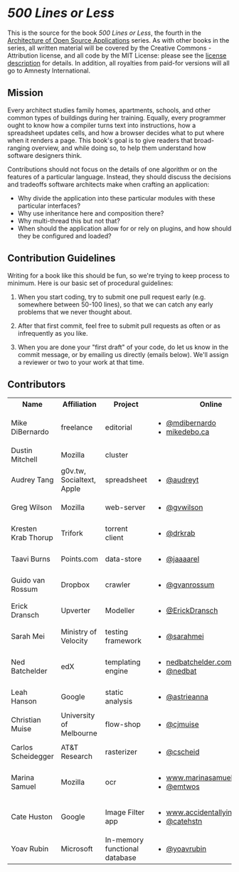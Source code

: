 *500 Lines or Less*
===================

This is the source for the book *500 Lines or Less*, the fourth in the
[Architecture of Open Source Applications](http://aosabook.org) series.  As
with other books in the series, all written material will be covered by the
Creative Commons - Attribution license, and all code by the MIT License: please
see the [license description](LICENSE.md) for details.  In addition, all
royalties from paid-for versions will all go to Amnesty International.

Mission
-------

Every architect studies family homes, apartments, schools, and other common
types of buildings during her training.  Equally, every programmer ought to
know how a compiler turns text into instructions, how a spreadsheet updates
cells, and how a browser decides what to put where when it renders a page.
This book's goal is to give readers that broad-ranging overview, and while
doing so, to help them understand how software designers think.

Contributions should not focus on the details of one algorithm or on the
features of a particular language.  Instead, they should discuss the decisions
and tradeoffs software architects make when crafting an application:

*   Why divide the application into these particular modules with these
    particular interfaces?
*   Why use inheritance here and composition there?
*   Why multi-thread this but not that?
*   When should the application allow for or rely on plugins, and how should
    they be configured and loaded?

Contribution Guidelines
-----------------------

Writing for a book like this should be fun, so we're trying to keep process to
minimum. Here is our basic set of procedural guidelines:

1. When you start coding, try to submit one pull request early (e.g. somewhere
   between 50-100 lines), so that we can catch any early problems that we never
   thought about.

2. After that first commit, feel free to submit pull requests as often or as
   infrequently as you like.

3. When you are done your "first draft" of your code, do let us know in the
   commit message, or by emailing us directly (emails below). We'll assign a
   reviewer or two to your work at that time.

Contributors
------------

<table>
  <tr>
    <th>Name</th>
    <th>Affiliation</th>
    <th>Project</th>
    <th>Online</th>
    <th>GitHub</th>
    <th>Email (if you choose)</th>
  </tr>
  <tr>
    <td>Mike DiBernardo</td>
    <td>freelance</td>
    <td>editorial</td>
    <td>
        <ul>
            <li><a href="https://twitter.com/mdibernardo">@mdibernardo</a></li>
            <li><a href="http://mikedebo.ca">mikedebo.ca</a></li>
        </ul>
    </td>
    <td><a href="https://github.com/MichaelDiBernardo">MichaelDiBernardo</a></td>
    <td>mikedebo@gmail.com</td>
  </tr>
  <tr>
    <td>Dustin Mitchell</td>
    <td>Mozilla</td>
    <td>cluster</td>
    <td>&nbsp;</td>
    <td><a href="https://github.com/djmitche">djmitche</a></td>
    <td>dustin@mozila.com</td>
  </tr>
  <tr>
    <td>Audrey Tang</td>
    <td>g0v.tw, Socialtext, Apple</td>
    <td>spreadsheet</td>
    <td>
        <ul>
            <li><a href="https://twitter.com/audreyt">@audreyt</a></li>
        </ul>
    </td>
    <td><a href="https://github.com/audreyt">audreyt</a></td>
    <td>audreyt@audreyt.org</td>
  </tr>
  <tr>
    <td>Greg Wilson</td>
    <td>Mozilla</td>
    <td>web-server</td>
    <td>
        <ul>
            <li><a href="https://twitter.com/gvwilson">@gvwilson</a></li>
        </ul>
    </td>
    <td><a href="https://github.com/gvwilson">gvwilson</a></td>
    <td>gvwilson@third-bit.com</td>
  </tr>
  <tr>
    <td>Kresten Krab Thorup</td>
    <td>Trifork</td>
    <td>torrent client</td>
    <td>
        <ul>
            <li><a href="https://twitter.com/drkrab">@drkrab</a></li>
        </ul>
    </td>
    <td><a href="https://github.com/krestenkrab">krestenkrab</a></td>
    <td>krab@trifork.com</td>
  </tr>
  <tr>
    <td>Taavi Burns</td>
    <td>Points.com</td>
    <td>data-store</td>
    <td>
        <ul>
            <li><a href="https://twitter.com/jaaaarel">@jaaaarel</a></li>
        </ul>
    </td>
    <td><a href="https://github.com/taavi">taavi</a></td>
    <td>taavi.burns@points.com</td>
  </tr>
  <tr>
    <td>Guido van Rossum</td>
    <td>Dropbox</td>
    <td>crawler</td>
    <td>
        <ul>
            <li><a href="https://twitter.com/gvanrossum">@gvanrossum</a></li>
        </ul>
    </td>
    <td><a href="https://github.com/gvanrossum">gvanrossum</a></td>
    <td>guido@python.org</td>
  </tr>
  <tr>
    <td>Erick Dransch</td>
    <td>Upverter</td>
    <td>Modeller</td>
    <td>
        <ul>
            <li><a href="https://twitter.com/ErickDransch">@ErickDransch</a></li>
        </ul>
    </td>
    <td><a href="https://github.com/EkkiD">EkkiD</a></td>
    <td>erick.dransch@upverter.com</td>
  </tr>
  <tr>
    <td>Sarah Mei</td>
    <td>Ministry of Velocity</td>
    <td>testing framework</td>
    <td>
        <ul>
            <li><a href="https://twitter.com/sarahmei">@sarahmei</a></li>
        </ul>
    </td>
    <td><a href="https://github.com/sarahmei">sarahmei</a></td>
    <td>&nbsp;</td>
  </tr>
  <tr>
    <td>Ned Batchelder</td>
    <td>edX</td>
    <td>templating engine</td>
    <td>
        <ul>
            <li><a href="http://nedbatchelder.com">nedbatchelder.com</a></li>
            <li><a href="https://twitter.com/nedbat">@nedbat</a></li>
        </ul>
    </td>
    <td><a href="https://github.com/nedbat">nedbat</a></td>
    <td>ned@nedbatchelder.com</td>
  </tr>
  <tr>
    <td>Leah Hanson</td>
    <td>Google</td>
    <td>static analysis</td>
    <td>
        <ul>
            <li><a href="https://twitter.com/astrieanna">@astrieanna</a></li>
        </ul>
    </td>
    <td><a href="https://github.com/astrieanna">astrieanna</a></td>
    <td>leah.a.hanson@gmail.com</td>
  </tr>
  <tr>
    <td>Christian Muise</td>
    <td>University of Melbourne</td>
    <td>flow-shop</td>
    <td>
        <ul>
            <li><a href="https://twitter.com/cjmuise">@cjmuise</a></li>
        </ul>
    </td>
    <td><a href="https://github.com/haz">haz</a></td>
    <td>christian.muise@gmail.com</td>
  </tr>
  <tr>
    <td>Carlos Scheidegger</td>
    <td>AT&amp;T Research</td>
    <td>rasterizer</td>
    <td>
        <ul>
            <li><a href="https://twitter.com/cjmuise">@cscheid</a></li>
        </ul>
    </td>
    <td><a href="https://github.com/cscheid">cscheid</a></td>
    <td>carlos.scheidegger@gmail.com</td>
  </tr>
  <tr>
    <td>Marina Samuel</td>
    <td>Mozilla</td>
    <td>ocr</td>
    <td>
        <ul>
            <li><a href="http://marinasamuel.com">www.marinasamuel.com</a></li>
            <li><a href="https://twitter.com/emtwos">@emtwos</a></li>
        </ul>
    </td>
    <td><a href="https://github.com/emtwo">emtwo</a></td>
    <td>msamuel@mozilla.com</td>
  </tr>
  <tr>
    <td>Cate Huston</td>
    <td>Google</td>
    <td>Image Filter app</td>
    <td>
        <ul>
            <li><a href="http://www.accidentallyincode.com/">www.accidentallyincode.com/</a></li>
            <li><a href="https://twitter.com/catehstn">@catehstn</a></li>
        </ul>
    </td>
    <td><a href="https://github.com/catehstn">catehstn</a></td>
    <td>catehuston@gmail.com</td>
  </tr>
  <tr>
    <td>Yoav Rubin</td>
    <td>Microsoft</td>
    <td>In-memory functional database</td>
    <td>
        <ul>
            <li><a href="https://twitter.com/yoavrubin">@yoavrubin</a></li>
        </ul>
    </td>
    <td><a href="https://github.com/yoavrubin">yoavrubin</a></td>
    <td></td>
    
  </tr>
</table>
